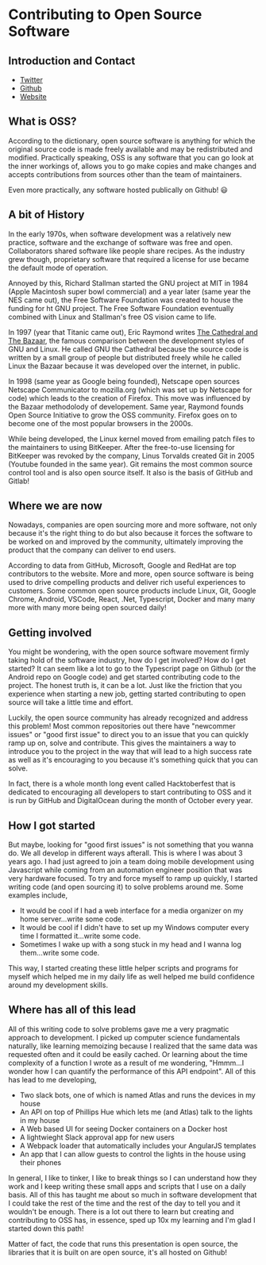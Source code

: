 # Contributing to Open Source Software

## Introduction and Contact

* [Twitter](https://twitter.com/YashdalfTheGray)
* [Github](https://github.com/YashdalfTheGray)
* [Website](https://yashkulshrestha.carrd.co/)

## What is OSS?

According to the dictionary, open source software is anything for which the original source code is made freely available and may be redistributed and modified. Practically speaking, OSS is any software that you can go look at the inner workings of, allows you to go make copies and make changes and accepts contributions from sources other than the team of maintainers.

Even more practically, any software hosted publically on Github! 😃

## A bit of History

In the early 1970s, when software development was a relatively new practice, software and the exchange of software was free and open. Collaborators shared software like people share recipes. As the industry grew though, proprietary software that required a license for use became the default mode of operation.

Annoyed by this, Richard Stallman started the GNU project at MIT in 1984 (Apple Macintosh super bowl commercial) and a year later (same year the NES came out), the Free Software Foundation was created to house the funding for ht GNU project. The Free Software Foundation eventually combined with Linux and Stallman's free OS vision came to life.

In 1997 (year that Titanic came out), Eric Raymond writes [The Cathedral and The Bazaar](http://www.catb.org/esr/writings/homesteading/cathedral-bazaar/), the famous comparison between the development styles of GNU and Linux. He called GNU the Cathedral because the source code is written by a small group of people but distributed freely while he called Linux the Bazaar because it was developed over the internet, in public.

In 1998 (same year as Google being founded), Netscape open sources Netscape Communicator to mozilla.org (which was set up by Netscape for code) which leads to the creation of Firefox. This move was influenced by the Bazaar methodolody of developement. Same year, Raymond founds Open Source Initiative to grow the OSS community. Firefox goes on to become one of the most popular browsers in the 2000s.

While being developed, the Linux kernel moved from emailing patch files to the maintainers to using BitKeeper. After the free-to-use licensing for BitKeeper was revoked by the company, Linus Torvalds created Git in 2005 (Youtube founded in the same year). Git remains the most common source control tool and is also open source itself. It also is the basis of GitHub and Gitlab!

## Where we are now

Nowadays, companies are open sourcing more and more software, not only because it's the right thing to do but also because it forces the software to be worked on and improved by the community, ultimately improving the product that the company can deliver to end users.

According to data from GitHub, Microsoft, Google and RedHat are top contributors to the website. More and more, open source software is being used to drive compelling products and deliver rich useful experiences to customers. Some common open source products include Linux, Git, Google Chrome, Android, VSCode, React, .Net, Typescript, Docker and many many more with many more being open sourced daily!

## Getting involved

You might be wondering, with the open source software movement firmly taking hold of the software industry, how do I get involved? How do I get started? It can seem like a lot to go to the Typescript page on Github (or the Android repo on Google code) and get started contributing code to the project. The honest truth is, it can be a lot. Just like the friction that you experience when starting a new job, getting started contributing to open source will take a little time and effort.

Luckily, the open source community has already recognized and address this problem! Most common repositories out there have "newcommer issues" or "good first issue" to direct you to an issue that you can quickly ramp up on, solve and contribute. This gives the maintainers a way to introduce you to the project in the way that will lead to a high success rate as well as it's encouraging to you because it's something quick that you can solve.

In fact, there is a whole month long event called Hacktoberfest that is dedicated to encouraging all developers to start contributing to OSS and it is run by GitHub and DigitalOcean during the month of October every year.

## How I got started

But maybe, looking for "good first issues" is not something that you wanna do. We all develop in different ways afterall. This is where I was about 3 years ago. I had just agreed to join a team doing mobile development using Javascript while coming from an automation engineer position that was very hardware focused. To try and force myself to ramp up quickly, I started writing code (and open sourcing it) to solve problems around me. Some examples include,

* It would be cool if I had a web interface for a media organizer on my home server...write some code.
* It would be cool if I didn't have to set up my Windows computer every time I formatted it...write some code.
* Sometimes I wake up with a song stuck in my head and I wanna log them...write some code.

This way, I started creating these little helper scripts and programs for myself which helped me in my daily life as well helped me build confidence around my development skills.

## Where has all of this lead

All of this writing code to solve problems gave me a very pragmatic approach to development. I picked up computer science fundamentals naturally, like learning memoizing because I realized that the same data was requested often and it could be easily cached. Or learning about the time complexity of a function I wrote as a result of me wondering, "Hmmm...I wonder how I can quantify the performance of this API endpoint". All of this has lead to me developing,

* Two slack bots, one of which is named Atlas and runs the devices in my house
* An API on top of Phillips Hue which lets me (and Atlas) talk to the lights in my house
* A Web based UI for seeing Docker containers on a Docker host
* A lightwieght Slack approval app for new users
* A Webpack loader that automatically includes your AngularJS templates
* An app that I can allow guests to control the lights in the house using their phones

In general, I like to tinker, I like to break things so I can understand how they work and I keep writing these small apps and scripts that I use on a daily basis. All of this has taught me about so much in software development that I could take the rest of the time and the rest of the day to tell you and it wouldn't be enough. There is a lot out there to learn but creating and contributing to OSS has, in essence, sped up 10x my learning and I'm glad I started down this path!

Matter of fact, the code that runs this presentation is open source, the libraries that it is built on are open source, it's all hosted on Github!
